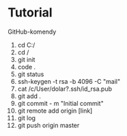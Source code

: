 # Tutorial
GitHub-komendy
1. cd C:/
2. cd    /
3. git init
4. code .
5. git status
6. ssh-keygen -t rsa -b 4096 -C "mail"
7. cat /c/User/dolar?.ssh/id_rsa.pub
8. git add .
9. git commit - m "Initial commit"
10. git remote add origin [link]
11. git log
12. git push origin master

